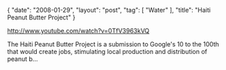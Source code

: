 {
   "date": "2008-01-29",
   "layout": "post",
   "tag": [
      "Water"
   ],
   "title": "Haiti Peanut Butter Project"
}

http://www.youtube.com/watch?v=0TfV3963kVQ  

The Haiti Peanut Butter Project is a submission to Google's 10 to the 100th that would create jobs, stimulating local production and distribution of peanut b...